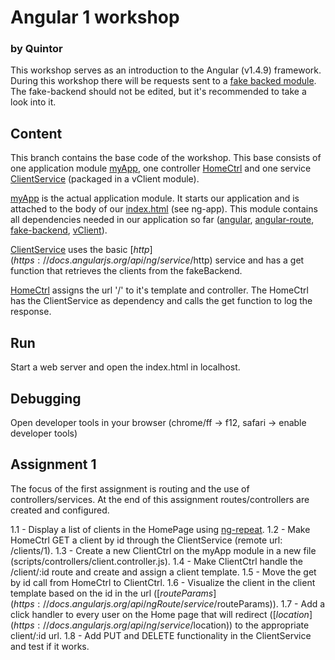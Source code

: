 # Angular 1 workshop
### by Quintor
This workshop serves as an introduction to the Angular (v1.4.9) framework. During this workshop there will be requests sent to 
a [fake backed module](../master/libs/fake-backend.js).  The fake-backend should not be edited, but it's recommended to take a
look into it.

## Content
This branch contains the base code of the workshop. This base consists of one application module [myApp](../master/scripts/app.js), one 
controller [HomeCtrl](../master/scripts/controllers/home.controller.js) and one service [ClientService](../master/scripts/services/client.service.js) (packaged in a vClient module).

[myApp](../master/scripts/app.js) is the actual application module. It starts our application and is attached to the body of our [index.html](../master/index.html) (see ng-app). This module 
contains all dependencies needed in our application so far ([angular](../master/libs/angular.js), [angular-route](../master/libs/angular-route.js), [fake-backend](../master/libs/fake-backend.js), [vClient](../master/scripts/services/client.service.js)).

[ClientService](../master/scripts/services/client.service.js) uses the basic [$http](https://docs.angularjs.org/api/ng/service/$http) service and has a get function that retrieves the clients from the fakeBackend.

[HomeCtrl](../master/scripts/controllers/home.controller.js) assigns the url '/' to it's template and controller. The HomeCtrl has the ClientService as dependency and calls
the get function to log the response.

## Run
Start a web server and open the index.html in localhost.

## Debugging
Open developer tools in your browser (chrome/ff -> f12, safari -> enable developer tools)

## Assignment 1
The focus of the first assignment is routing and the use of controllers/services.
At the end of this assignment routes/controllers are created and configured.

1.1 - Display a list of clients in the HomePage using [ng-repeat](https://docs.angularjs.org/api/ng/directive/ngRepeat).
1.2 - Make HomeCtrl GET a client by id through the ClientService (remote url: /clients/1).
1.3 - Create a new ClientCtrl on the myApp module in a new file (scripts/controllers/client.controller.js).
1.4 - Make ClientCtrl handle the /client/:id route and create and assign a client template.
1.5 - Move the get by id call from HomeCtrl to ClientCtrl.
1.6 - Visualize the client in the client template based on the id in the url ([$routeParams](https://docs.angularjs.org/api/ngRoute/service/$routeParams)).
1.7 - Add a click handler to every user on the Home page that will redirect ([$location](https://docs.angularjs.org/api/ng/service/$location)) to the appropriate client/:id url.
1.8 - Add PUT and DELETE functionality in the ClientService and test if it works.